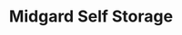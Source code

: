 ---
title: "Midgard Self Storage"
url: /bradenton/midgard-self-storage-manatee-avenue-east/
shop: storage rental
---
